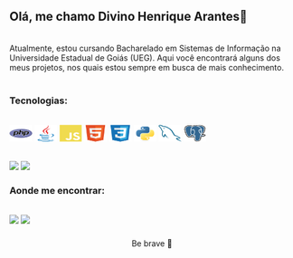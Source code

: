
## Olá, me chamo Divino Henrique Arantes👋 
<br>
<div>
Atualmente, estou cursando Bacharelado em Sistemas de Informação na Universidade Estadual de Goiás (UEG). Aqui você encontrará alguns dos meus projetos, nos quais estou sempre em busca de mais conhecimento.
</div><br>

### Tecnologias:

<div style="display: inline_block"><br>
    <img align="center" alt="PHP" height="30" width="40" src="https://raw.githubusercontent.com/devicons/devicon/master/icons/php/php-original.svg">
    <img align="center" alt="JAVA" height="30" width="40" src="https://raw.githubusercontent.com/devicons/devicon/master/icons/java/java-original.svg">
    <img align="center" alt="JS" height="30" width="40" src="https://raw.githubusercontent.com/devicons/devicon/master/icons/javascript/javascript-plain.svg">
    <img align="center" alt="HTML" height="30" width="40" src="https://raw.githubusercontent.com/devicons/devicon/master/icons/html5/html5-original.svg">
    <img align="center" alt="CSS" height="30" width="40" src="https://raw.githubusercontent.com/devicons/devicon/master/icons/css3/css3-original.svg">
    <img align="center" alt="PYTHON" height="30" width="40" src="https://raw.githubusercontent.com/devicons/devicon/master/icons/python/python-original.svg">
    <img align="center" alt="MYSQL" height="30" width="40" src="https://raw.githubusercontent.com/devicons/devicon/master/icons/mysql/mysql-original.svg">
    <img align="center" alt="POSTGRESQL" height="30" width="40" src="https://raw.githubusercontent.com/devicons/devicon/master/icons/postgresql/postgresql-original.svg">
    
</div><br>

<div style="display: inline_block"><br>
  <img height="180em" src="https://github-readme-stats.vercel.app/api/top-langs/?username=dhenriquearantes&hide=css,scss,html&layout=compact&langs_count=16&theme=dracula&include_all_commits=true&count_private=true"/>
  <img height="180em" src="https://github-readme-stats.vercel.app/api?username=dhenriquearantes&show_icons=true&theme=dracula&include_all_commits=true&count_private=true"/>
</div>

### Aonde me encontrar:


</div><br>
  <a href = "mailto:dhenriquearantes@gmail.com"><img src="https://img.shields.io/badge/-Gmail-%23333?style=for-the-badge&logo=gmail&logoColor=white" target="_blank"></a>
  <a href="https://www.linkedin.com/in/dhenriquearantes" target="_blank"><img src="https://img.shields.io/badge/-LinkedIn-%230077B5?style=for-the-badge&logo=linkedin&logoColor=white" target="_blank"></a> 
 </div>

 ### 
 <div align="center">
  Be brave 🎯
 </div>
